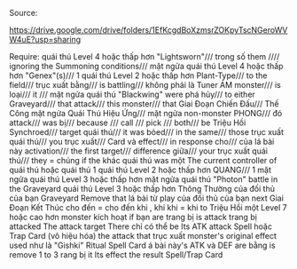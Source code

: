 Source:

https://drive.google.com/drive/folders/1EfKcgdBoXzmsrZOKpyTscNGeroWVW4uE?usp=sharing


Require:
quái thú Level 4 hoặc thấp hơn "Lightsworn"///
trong số them ////
ignoring the Summoning conditions///
mặt ngửa quái thú Level 4 hoặc thấp hơn "Genex"(s)///
1 quái thú Level 2 hoặc thấp hơn Plant-Type///
to the field///
trục xuất bằng///
is battling///
không phải là Tuner ÁM monster///
is loại///
 it ///
mặt ngửa quái thú "Blackwing"
were phá hủy///
to either Graveyard///
that attack///
this monster///
that Giai Đoạn Chiến Đấu///
Thế Công mặt ngửa Quái Thú Hiệu Ứng///
mặt ngửa non-monster PHONG///
đó attack///
was bị///
 because ///
 call ///
 pick ///
both///
be Triệu Hồi Synchroed///
target quái thú///
it was bỏed///
in the same///
those trục xuất quái thú///
you trục xuất///
Card và effect///
in response cho///
của lá bài này activation///
the first target///
difference giữa///
your trục xuất quái thú///
 they = chúng 
if the
khác quái thú
was một
The current controller
of quái thú
hoặc quái thú
1 quái thú Level 2 hoặc thấp hơn QUANG///
1 mặt ngửa quái thú Level 3 hoặc thấp hơn
mặt ngửa quái thú "Photon"
battle
in the Graveyard
quái thú Level 3 hoặc thấp hơn Thông Thường
của đối thủ của bạn Graveyard
Remove that lá bài từ play
của đối thủ của bạn next Giai Đoạn Kết Thúc
cho đến = cho đến khi , khi khi = khi
to Triệu Hồi
một Level 7 hoặc cao hơn monster
kích hoạt if
bạn are
trang bị is attack
trang bị attacked
The attack target
There chỉ có thể be
Its ATK
 attack 
Spell hoặc Trap Card
(vô hiệu hóa) the attack
that trục xuất monster's original effect
used như là
"Gishki" Ritual Spell Card
á bài này's ATK và DEF
are bằng
is remove
1 to 3
rang bị it
Its effect
the result
Spell/Trap Card